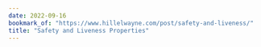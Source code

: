 ```yaml
---
date: 2022-09-16
bookmark_of: "https://www.hillelwayne.com/post/safety-and-liveness/"
title: "Safety and Liveness Properties"
---
```

